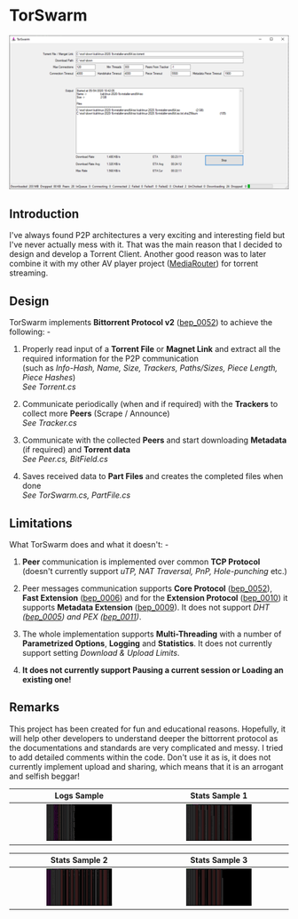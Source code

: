 # TorSwarm
<p align="center"><img src="Images/readme1.png"/></p>

## Introduction
I've always found P2P architectures a very exciting and interesting field but I've never actually mess with it. That was the main reason that I decided to design and develop a Torrent Client. Another good reason was to later combine it with my other AV player project (<a href="https://github.com/SuRGeoNix/MediaRouter">MediaRouter</a>) for torrent streaming.

## Design

TorSwarm implements __Bittorrent Protocol v2__ (<a href="http://bittorrent.org/beps/bep_0052.html">bep_0052</a>) to achieve the following: -

1) Properly read input of a __Torrent File__ or __Magnet Link__ and extract all the required information for the P2P communication
<br/>(such as *Info-Hash, Name, Size, Trackers, Paths/Sizes, Piece Length, Piece Hashes*)
<br/>*See Torrent.cs*
		
2) Communicate periodically (when and if required) with the __Trackers__ to collect more __Peers__ (Scrape / Announce)
<br/>*See Tracker.cs*

3) Communicate with the collected __Peers__ and start downloading __Metadata__ (if required) and __Torrent data__
<br/>*See Peer.cs, BitField.cs*

4) Saves received data to __Part Files__ and creates the completed files when done
<br/>*See TorSwarm.cs, PartFile.cs*

## Limitations

What TorSwarm does and what it doesn't: -

1) __Peer__ communication is implemented over common __TCP Protocol__ (doesn't currently support *uTP, NAT Traversal, PnP, Hole-punching* etc.)

2) Peer messages communication supports __Core Protocol__ (<a href="http://bittorrent.org/beps/bep_0052.html">bep_0052</a>), __Fast Extension__ (<a href="http://bittorrent.org/beps/bep_0006.html">bep_0006</a>) and for the __Extension Protocol__ (<a href="http://bittorrent.org/beps/bep_0010.html">bep_0010</a>) it supports __Metadata Extension__ (<a href="http://bittorrent.org/beps/bep_0009.html">bep_0009</a>). It does not support *DHT (<a href="http://bittorrent.org/beps/bep_0005.html">bep_0005</a>) and PEX (<a href="http://bittorrent.org/beps/bep_0011.html">bep_0011</a>)*.
   
3) The whole implementation supports __Multi-Threading__ with a number of __Parametrized Options__, __Logging__ and __Statistics__. It does not currently support setting *Download & Upload Limits*.

4) __It does not currently support Pausing a current session or Loading an existing one!__

## Remarks

This project has been created for fun and educational reasons. Hopefully, it will help other developers to understand deeper the bittorrent protocol as the documentations and standards are very complicated and messy. I tried to add detailed comments within the code. Don't use it as is, it does not currently implement upload and sharing, which means that it is an arrogant and selfish beggar!

| Logs Sample | Stats Sample 1 |
| :-------------:       |:-------------:            |
| <a href="Images/logs1.png"><img src="Images/logs1.png" width="50%" heigt="50%"/></a> | <a href="Images/stats1.png"><img src="Images/stats1.png" width="50%" heigt="50%"/></a> |

| Stats Sample 2 | Stats Sample 3 |
| :-------------:       |:-------------:            |
| <a href="Images/stats2.png"><img src="Images/stats2.png" width="50%" heigt="50%"/></a> | <a href="Images/stats3.png"><img src="Images/stats3.png" width="50%" heigt="50%"/></a> |